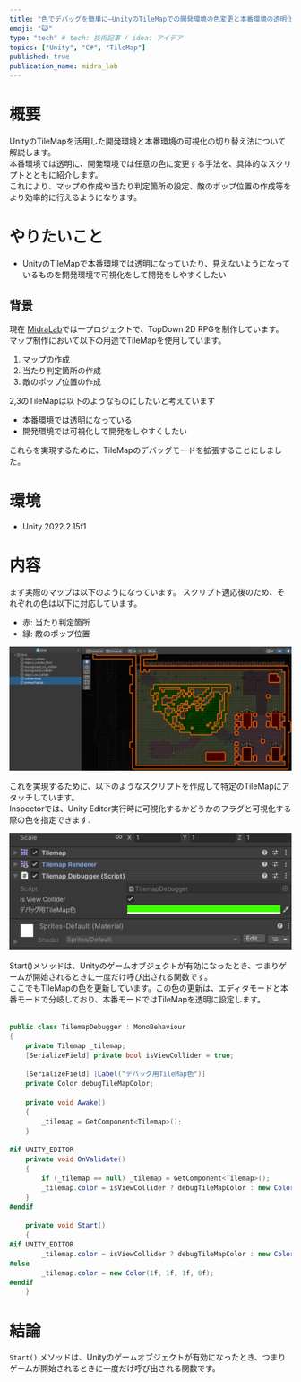 ```yaml
---
title: "色でデバッグを簡単に―UnityのTileMapでの開発環境の色変更と本番環境の透明化"
emoji: "😺"
type: "tech" # tech: 技術記事 / idea: アイデア
topics: ["Unity", "C#", "TileMap"]
published: true
publication_name: midra_lab
---
```


# 概要

UnityのTileMapを活用した開発環境と本番環境の可視化の切り替え法について解説します。  
本番環境では透明に、開発環境では任意の色に変更する手法を、具体的なスクリプトとともに紹介します。   
これにより、マップの作成や当たり判定箇所の設定、敵のポップ位置の作成等をより効率的に行えるようになります。

# やりたいこと

* UnityのTileMapで本番環境では透明になっていたり、見えないようになっているものを開発環境で可視化をして開発をしやすくしたい

## 背景

現在 [MidraLab](https://twitter.com/midra_lab)では一プロジェクトで、TopDown 2D RPGを制作しています。  
マップ制作において以下の用途でTileMapを使用しています。

1. マップの作成
2. 当たり判定箇所の作成
3. 敵のポップ位置の作成

2,3のTileMapは以下のようなものにしたいと考えています

* 本番環境では透明になっている
* 開発環境では可視化して開発をしやすくしたい

これらを実現するために、TileMapのデバッグモードを拡張することにしました。

# 環境

* Unity 2022.2.15f1

# 内容

まず実際のマップは以下のようになっています。
スクリプト適応後のため、それぞれの色は以下に対応しています。

* 赤: 当たり判定箇所
* 緑: 敵のポップ位置

![](../images/0059d341a68585/Map1.png)

これを実現するために、以下のようなスクリプトを作成して特定のTileMapにアタッチしています。  
Inspectorでは、Unity Editor実行時に可視化するかどうかのフラグと可視化する際の色を指定できます.

![img.png](../images/0059d341a68585/DebugInspector.png)

Start()メソッドは、Unityのゲームオブジェクトが有効になったとき、つまりゲームが開始されるときに一度だけ呼び出される関数です。  
ここでもTileMapの色を更新しています。この色の更新は、エディタモードと本番モードで分岐しており、本番モードではTileMapを透明に設定します。

```cs

public class TilemapDebugger : MonoBehaviour
{
    private Tilemap _tilemap;
    [SerializeField] private bool isViewCollider = true;

    [SerializeField] [Label("デバッグ用TileMap色")]
    private Color debugTileMapColor;

    private void Awake()
    {
        _tilemap = GetComponent<Tilemap>();
    }

#if UNITY_EDITOR
    private void OnValidate()
    {
        if (_tilemap == null) _tilemap = GetComponent<Tilemap>();
        _tilemap.color = isViewCollider ? debugTileMapColor : new Color(1f, 1f, 1f, 0f);
    }
#endif

    private void Start()
    {
#if UNITY_EDITOR
        _tilemap.color = isViewCollider ? debugTileMapColor : new Color(1f, 1f, 1f, 0f);
#else
        _tilemap.color = new Color(1f, 1f, 1f, 0f);
#endif
    }
```

# 結論

`Start()` メソッドは、Unityのゲームオブジェクトが有効になったとき、つまりゲームが開始されるときに一度だけ呼び出される関数です。  
